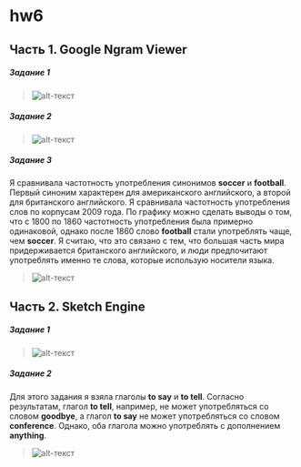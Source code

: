 # hw6

## Часть 1. Google Ngram Viewer

##### Задание 1
>![alt-текст](https://sun9-9.userapi.com/c824603/v824603837/fd479/RrK9ymG7Cy0.jpg)
##### Задание 2
>![alt-текст](https://sun1-4.userapi.com/c824603/v824603837/fd4af/Bqe8SolcCfc.jpg)
##### Задание 3

Я сравнивала частотность употребления синонимов **soccer** и **football**. Первый синоним характерен для американского английского, а второй для британского английского. Я сравнивала частотность употребления слов по корпусам 2009 года. По графику можно сделать выводы о том, что с 1800 по 1860 частотность употребления была примерно одинаковой, однако после 1860 слово **football** стали употреблять чаще, чем **soccer**. Я считаю, что это связано с тем, что большая часть мира придерживается британского английского, и люди предпочитают употреблять именно те слова, которые использую носители языка. 
>![alt-текст](https://sun9-5.userapi.com/c824603/v824603837/fd4db/isTnZAiy2U4.jpg)

## Часть 2. Sketch Engine

##### Задание 1
>![alt-текст](https://sun9-2.userapi.com/c824603/v824603831/1014ea/xsdkFqsDCSY.jpg)
##### Задание 2

Для этого задания я взяла глаголы **to say** и **to tell**. Согласно результатам, глагол **to tell**, например, не может употребляться со словом **goodbye**, а глагол **to say** не может употребляться со словом **conference**. Однако, оба глагола можно употреблять с дополнением **anything**.
>![alt-текст](https://sun9-5.userapi.com/c824603/v824603831/1014ff/0Hzxsyc3UTY.jpg)

